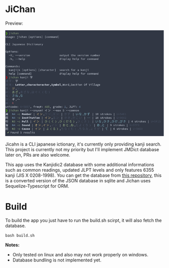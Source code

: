 # JiChan

Preview:

![Preview](.github/images/preview.png)

Jicahn is a CLI japanese ictionary, it's currently only providing kanji search. This project is currently not my priority but I'll implement JMDict database later on, PRs are also welcome.

This app uses the Kanjidic2 database with some additional informations such as common readings, updated JLPT levels and only features 6355 kanji (JIS X 0208-1998). You can get the database from [this repository](https://github.com/luckasRanarison/jichan-db), this is a converted version of the JSON database in sqlite and Jichan uses Sequelize-Typescript for ORM.

# Build

To build the app you just have to run the build.sh scirpt, it will also fetch the database.

```
bash build.sh
```

**Notes:**

-   Only tested on linux and also may not work properly on windows.
-   Database bundling is not implemented yet.
